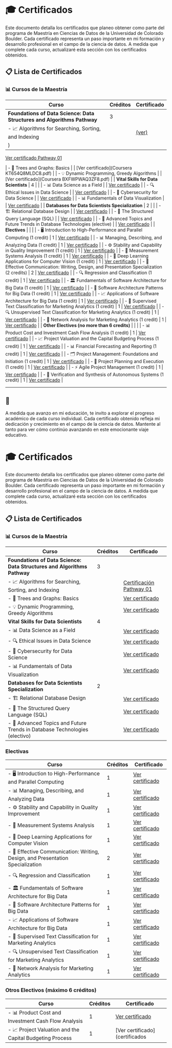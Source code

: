 # 🎓 Certificados

Este documento detalla los certificados que planeo obtener como parte del programa de Maestría en Ciencias de Datos de la Universidad de Colorado Boulder. Cada certificado representa un paso importante en mi formación y desarrollo profesional en el campo de la ciencia de datos. A medida que complete cada curso, actualizaré esta sección con los certificados obtenidos.

## 📋 Lista de Certificados

### 📊 Cursos de la Maestría

| Curso                                                                                                         | Créditos | Certificado                                                                                   |
|---------------------------------------------------------------------------------------------------------------|----------|-----------------------------------------------------------------------------------------------|
| **Foundations of Data Science: Data Structures and Algorithms Pathway**                                       | 3        |                                |
| - 📈 Algorithms for Searching, Sorting, and Indexing                                                          |          | [(ver)](pathway_01.pdf)
)      |



[Ver certificado Pathway 01](Portafolio-Ciencia_de_datos/certificados/Certificación/pathway_01.pdf)



| - 🌲 Trees and Graphs: Basics                                                                                 |          | [Ver certificado](Coursera KT654Q8MLDC8.pdf)                                   |
| - 💡 Dynamic Programming, Greedy Algorithms                                                                   |          | [Ver certificado](Coursera BXFWPWAQ3ZF8.pdf)                     |
| **Vital Skills for Data Scientists**                                                                          | 4        |                           |
| - 📊 Data Science as a Field                                                                                  |          | [Ver certificado](certificados/data_science_as_a_field.pdf)                                   |
| - 🔍 Ethical Issues in Data Science                                                                           |          | [Ver certificado](certificados/ethical_issues_in_data_science.pdf)                            |
| - 🔐 Cybersecurity for Data Science                                                                           |          | [Ver certificado](certificados/cybersecurity_for_data_science.pdf)                            |
| - 📊 Fundamentals of Data Visualization                                                                       |          | [Ver certificado](certificados/fundamentals_of_data_visualization.pdf)                        |
| **Databases for Data Scientists Specialization**                                                              | 2        |                              |
| - 🏗️ Relational Database Design                                                                               |          | [Ver certificado](certificados/relational_database_design.pdf)                                |
| - 📜 The Structured Query Language (SQL)                                                                      |          | [Ver certificado](certificados/sql.pdf)                                                       |
| - 🚀 Advanced Topics and Future Trends in Database Technologies (elective)                                    |          | [Ver certificado](certificados/advanced_database_technologies.pdf)                            |
| **Electives**                                                                                    |          |                                                                                               |
| - 🖥️ Introduction to High-Performance and Parallel Computing (1 credit)                                       | 1        | [Ver certificado](certificados/high_performance_parallel_computing.pdf)                       |
| - 📊 Managing, Describing, and Analyzing Data (1 credit)                                                     | 1        | [Ver certificado](certificados/managing_describing_analyzing_data.pdf)                        |
| - ⚙️ Stability and Capability in Quality Improvement (1 credit)                                               | 1        | [Ver certificado](certificados/stability_quality_improvement.pdf)                             |
| - 🧪 Measurement Systems Analysis (1 credit)                                                                  | 1        | [Ver certificado](certificados/measurement_systems_analysis.pdf)                              |
| - 🤖 Deep Learning Applications for Computer Vision (1 credit)                                               | 1        | [Ver certificado](certificados/deep_learning_computer_vision.pdf)                             |
| - 📝 Effective Communication: Writing, Design, and Presentation Specialization (2 credits)                   | 2        | [Ver certificado](certificados/effective_communication.pdf)                                   |
| - 🔍 Regression and Classification (1 credit)                                                                 | 1        | [Ver certificado](certificados/regression_and_classification.pdf)                             |
| - 🏛️ Fundamentals of Software Architecture for Big Data (1 credit)                                           | 1        | [Ver certificado](certificados/software_architecture_big_data.pdf)                            |
| - 📐 Software Architecture Patterns for Big Data (1 credit)                                                  | 1        | [Ver certificado](certificados/software_architecture_patterns_big_data.pdf)                   |
| - 📈 Applications of Software Architecture for Big Data (1 credit)                                           | 1        | [Ver certificado](certificados/applications_software_architecture_big_data.pdf)               |
| - 🧠 Supervised Text Classification for Marketing Analytics (1 credit)                                       | 1        | [Ver certificado](certificados/supervised_text_classification_marketing.pdf)                  |
| - 🔍 Unsupervised Text Classification for Marketing Analytics (1 credit)                                     | 1        | [Ver certificado](certificados/unsupervised_text_classification_marketing.pdf)                |
| - 🔗 Network Analysis for Marketing Analytics (1 credit)                                                     | 1        | [Ver certificado](certificados/network_analysis_marketing.pdf)                                |
| **Other Electives (no more than 6 credits)**                                                                 |          |                                                                                               |
| - 📊 Product Cost and Investment Cash Flow Analysis (1 credit)                                               | 1        | [Ver certificado](certificados/product_cost_investment_cash_flow.pdf)                         |
| - 📈 Project Valuation and the Capital Budgeting Process (1 credit)                                          | 1        | [Ver certificado](certificados/project_valuation_capital_budgeting.pdf)                       |
| - 📊 Financial Forecasting and Reporting (1 credit)                                                          | 1        | [Ver certificado](certificados/financial_forecasting_reporting.pdf)                           |
| - 🗂️ Project Management: Foundations and Initiation (1 credit)                                               | 1        | [Ver certificado](certificados/project_management_foundations.pdf)                            |
| - 📝 Project Planning and Execution (1 credit)                                                                | 1        | [Ver certificado](certificados/project_planning_execution.pdf)                                |
| - ⚡ Agile Project Management (1 credit)                                                                      | 1        | [Ver certificado](certificados/agile_project_management.pdf)                                  |
| - 🤖 Verification and Synthesis of Autonomous Systems (1 credit)                                             | 1        | [Ver certificado](certificados/verification_synthesis_autonomous_systems.pdf)                 |

---

## 📝 

A medida que avanzo en mi educación, te invito a explorar el progreso académico de cada curso individual. Cada certificado obtenido refleja mi dedicación y crecimiento en el campo de la ciencia de datos. Mantente al tanto para ver cómo continúo avanzando en este emocionante viaje educativo.




# 🎓 Certificados

Este documento detalla los certificados que planeo obtener como parte del programa de Maestría en Ciencias de Datos de la Universidad de Colorado Boulder. Cada certificado representa un paso importante en mi formación y desarrollo profesional en el campo de la ciencia de datos. A medida que complete cada curso, actualizaré esta sección con los certificados obtenidos.

## 📋 Lista de Certificados

### 📊 Cursos de la Maestría

| Curso                                                                                                         | Créditos | Certificado                                                                                   |
|---------------------------------------------------------------------------------------------------------------|----------|-----------------------------------------------------------------------------------------------|
| **Foundations of Data Science: Data Structures and Algorithms Pathway**                                       | 3        |                                                                                               |
| - 📈 Algorithms for Searching, Sorting, and Indexing                                                          |          | [Certificación Pathway 01](Portafolio-Ciencia_de_datos/certificados/Certificación/pathway_01.pdf) |
| - 🌲 Trees and Graphs: Basics                                                                                 |          | [Ver certificado](Coursera-KT654Q8MLDC8.pdf)                                                  |
| - 💡 Dynamic Programming, Greedy Algorithms                                                                   |          | [Ver certificado](Coursera-BXFWPWAQ3ZF8.pdf)                                                  |
| **Vital Skills for Data Scientists**                                                                          | 4        |                                                                                               |
| - 📊 Data Science as a Field                                                                                  |          | [Ver certificado](certificados/data_science_as_a_field.pdf)                                   |
| - 🔍 Ethical Issues in Data Science                                                                           |          | [Ver certificado](certificados/ethical_issues_in_data_science.pdf)                            |
| - 🔐 Cybersecurity for Data Science                                                                           |          | [Ver certificado](certificados/cybersecurity_for_data_science.pdf)                            |
| - 📊 Fundamentals of Data Visualization                                                                       |          | [Ver certificado](certificados/fundamentals_of_data_visualization.pdf)                        |
| **Databases for Data Scientists Specialization**                                                              | 2        |                                                                                               |
| - 🏗️ Relational Database Design                                                                               |          | [Ver certificado](certificados/relational_database_design.pdf)                                |
| - 📜 The Structured Query Language (SQL)                                                                      |          | [Ver certificado](certificados/sql.pdf)                                                       |
| - 🚀 Advanced Topics and Future Trends in Database Technologies (electivo)                                    |          | [Ver certificado](certificados/advanced_database_technologies.pdf)                            |

### Electivas

| Curso                                                                                                         | Créditos | Certificado                                                                                   |
|---------------------------------------------------------------------------------------------------------------|----------|-----------------------------------------------------------------------------------------------|
| - 🖥️ Introduction to High-Performance and Parallel Computing                                                  | 1        | [Ver certificado](certificados/high_performance_parallel_computing.pdf)                       |
| - 📊 Managing, Describing, and Analyzing Data                                                                 | 1        | [Ver certificado](certificados/managing_describing_analyzing_data.pdf)                        |
| - ⚙️ Stability and Capability in Quality Improvement                                                          | 1        | [Ver certificado](certificados/stability_quality_improvement.pdf)                             |
| - 🧪 Measurement Systems Analysis                                                                             | 1        | [Ver certificado](certificados/measurement_systems_analysis.pdf)                              |
| - 🤖 Deep Learning Applications for Computer Vision                                                           | 1        | [Ver certificado](certificados/deep_learning_computer_vision.pdf)                             |
| - 📝 Effective Communication: Writing, Design, and Presentation Specialization                                 | 2        | [Ver certificado](certificados/effective_communication.pdf)                                   |
| - 🔍 Regression and Classification                                                                            | 1        | [Ver certificado](certificados/regression_and_classification.pdf)                             |
| - 🏛️ Fundamentals of Software Architecture for Big Data                                                      | 1        | [Ver certificado](certificados/software_architecture_big_data.pdf)                            |
| - 📐 Software Architecture Patterns for Big Data                                                              | 1        | [Ver certificado](certificados/software_architecture_patterns_big_data.pdf)                   |
| - 📈 Applications of Software Architecture for Big Data                                                       | 1        | [Ver certificado](certificados/applications_software_architecture_big_data.pdf)               |
| - 🧠 Supervised Text Classification for Marketing Analytics                                                   | 1        | [Ver certificado](certificados/supervised_text_classification_marketing.pdf)                  |
| - 🔍 Unsupervised Text Classification for Marketing Analytics                                                 | 1        | [Ver certificado](certificados/unsupervised_text_classification_marketing.pdf)                |
| - 🔗 Network Analysis for Marketing Analytics                                                                 | 1        | [Ver certificado](certificados/network_analysis_marketing.pdf)                                |

### Otros Electivos (máximo 6 créditos)

| Curso                                                                                                         | Créditos | Certificado                                                                                   |
|---------------------------------------------------------------------------------------------------------------|----------|-----------------------------------------------------------------------------------------------|
| - 📊 Product Cost and Investment Cash Flow Analysis                                                           | 1        | [Ver certificado](certificados/product_cost_investment_cash_flow.pdf)                         |
| - 📈 Project Valuation and the Capital Budgeting Process                                                      | 1        | [Ver certificado](certificados
